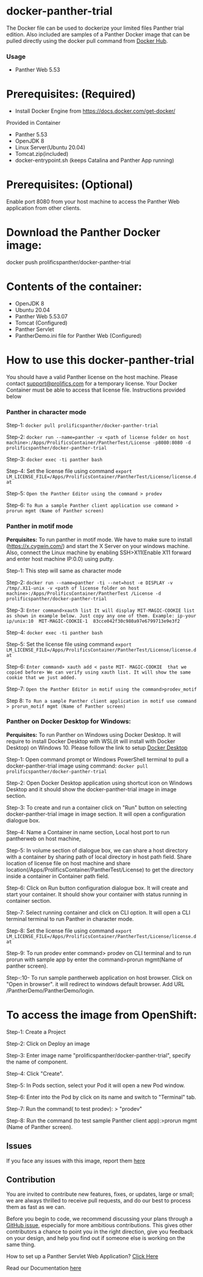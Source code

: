# docker-panther-trial
The Docker file can be used to dockerize  your limited files Panther trial edition. Also included are samples of a Panther Docker image  that can  be pulled directly using the docker pull command from [Docker Hub](https://hub.docker.com/repository/docker/prolificspanther/docker-panther-trial).

### Usage
* Panther Web 5.53

# Prerequisites: (Required)
  * Install Docker Engine from  https://docs.docker.com/get-docker/ 
  
  Provided in Container
  * Panther 5.53
  * OpenJDK 8
  * Linux Server(Ubuntu 20.04)
  * Tomcat.zip(included)
  * docker-entrypoint.sh (keeps Catalina and Panther App running)
  
 # Prerequisites: (Optional)
   Enable port 8080 from your host machine to access the Panther Web application from other clients.
    
 # Download the Panther Docker image:
    
   docker push prolificspanther/docker-panther-trial
  
 # Contents of the container:
 * OpenJDK 8
 * Ubuntu 20.04
 * Panther Web 5.53.07 
 * Tomcat (Configured)
 * Panther Servlet
 * PantherDemo.ini file for Panther Web (Configured)
 
 # How to use this docker-panther-trial

You should have a valid Panther license on the host machine. Please contact support@prolifics.com for a temporary license. Your Docker Container must be able to access that license file. Instructions provided below

### Panther in character mode

Step-1: `docker pull prolificspanther/docker-panther-trial`

Step-2: `docker run --name=panther -v <path of license folder on host  machine>:/Apps/ProlificsContainer/PantherTest/License -p8080:8080 -d prolificspanther/docker-panther-trial`

Step-3: `docker exec -ti panther bash`

Step-4: Set the license file using command `export LM_LICENSE_FILE=/Apps/ProlificsContainer/PantherTest/License/license.dat`

Step-5: `Open the Panther Editor using the command > prodev`

Step-6: `To Run a sample Panther client application use command > prorun mgmt (Name of Panther screen) `           

### Panther in motif mode

**Perquisites:** To run panther in motif mode. We have to make sure to install (https://x.cygwin.com/) and start the X Server on your windows machine. Also, connect the Linux machine by enabling SSH>X11(Enable X11 forward and enter host machine IP:0.0) using putty. 

Step-1: This step will same as  character mode
 
Step-2: `docker run --name=panther -ti --net=host -e DISPLAY -v /tmp/.X11-unix -v <path of license folder on host  machine>:/Apps/ProlificsContainer/PantherTest
/License -d prolificspanther/docker-panther-trial`

Step-3: `Enter command>xauth list
            It will display MIT-MAGIC-COOKIE list as shown in example below. Just copy any one of them.
            Example: ip-your ip/unix:10  MIT-MAGIC-COOKIE-1  83cce042f30c980a97e6799713e9e3f2`

Step-4: `docker exec -ti panther bash`

Step-5: Set the license file using command `export LM_LICENSE_FILE=/Apps/ProlificsContainer/PantherTest/License/license.dat`

Step-6: `Enter command> xauth add < paste MIT- MAGIC-COOKIE  that we copied before> We can verify using xauth list. It will show the same cookie that we just added.`

Step-7: `Open the Panther Editor in motif using the command>prodev_motif` 

Step 8: `To Run a sample Panther client application in motif use command > prorun_motif mgmt (Name of Panther screen)`  

### Panther on Docker Desktop for Windows:

**Perquisites:** To run Panther on Windows using Docker Desktop. It will require to install Docker Desktop with WSL(it will install with Docker Desktop) on Windows 10.
Please follow the link to setup [Docker Desktop](https://docs.docker.com/desktop/windows/install/)

Step-1: Open command prompt or Windows PowerShell terminal to pull a docker-panther-trial image using command:
 `docker pull prolificspanther/docker-panther-trial`

Step-2: Open Docker Desktop application using shortcut icon on Windows Desktop and it should show the docker-panther-trial image in image section.

Step-3: To create and run a container click on "Run" button on selecting docker-panther-trial image in image section. It will open a configuration dialogue box.

Step-4:  Name a Container in name section, Local host port to run pantherweb on host machine, 

Step-5: In volume section of dialogue box, we can share a host directory with a container by sharing path of local directory in host path field. Share location of license file on host machine and share location(/Apps/ProlificsContainer/PantherTest/License) to get the directory inside a container in Container path field.

Step-6: Click  on Run button configuration dialogue box. It will create and start your container. It should show your container with status running in container section.

Step-7: Select running  container and click on CLI option. It will open a CLI terminal terminal to run Panther in character mode.

Step-8: Set the license file using command `export LM_LICENSE_FILE=/Apps/ProlificsContainer/PantherTest/License/license.dat`

Step-9: To run prodev enter command> prodev on CLI terminal and to run prorun with sample app by enter the command>prorun mgmt(Name of panther screen).

Step-:10- To run sample pantherweb application on host browser. Click on "Open in browser". it will redirect to windows default browser. Add URL /PantherDemo/PantherDemo/login.

# To access the image from OpenShift:

Step-1: Create a Project

Step-2: Click on Deploy an image

Step-3: Enter image name "prolificspanther/docker-panther-trial", specify the name of component.

Step-4: Click "Create".

Step-5: In Pods section, select your Pod it will open a new Pod window.

Step-6: Enter into the Pod by click on its name and switch to "Terminal" tab.

Step-7: Run the command( to test prodev): > "prodev"

Step-8: Run the command (to test sample Panther client app):>prorun mgmt (Name of Panther screen).    

## Issues
If you face any issues with this image, report them [here](https://github.com/ProlificsPanther/Docker-Panther/issues)

## Contribution
You are invited to contribute new features, fixes, or updates, large or small; we are always thrilled to receive pull requests, and do our best to process them as fast as we can.

Before you begin to code, we recommend discussing your plans through a [GitHub issue](https://github.com/ProlificsPanther/Docker-Panther/issues), especially for more ambitious contributions. This gives other contributors a chance to point you in the right direction, give you feedback on your design, and help you find out if someone else is working on the same thing.

How to set up a Panther Servlet Web Application? [Click Here](https://github.com/ProlificsPanther/PantherWeb/releases "Named link title")

Read our Documentation [here](https://docs.prolifics.com)
